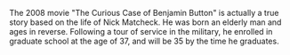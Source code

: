The 2008 movie "The Curious Case of Benjamin Button" is actually a true story based on the life of Nick Matcheck. He was born an elderly man and ages in reverse. Following a tour of service in the military, he enrolled in graduate school at the age of 37, and will be 35 by the time he graduates.
